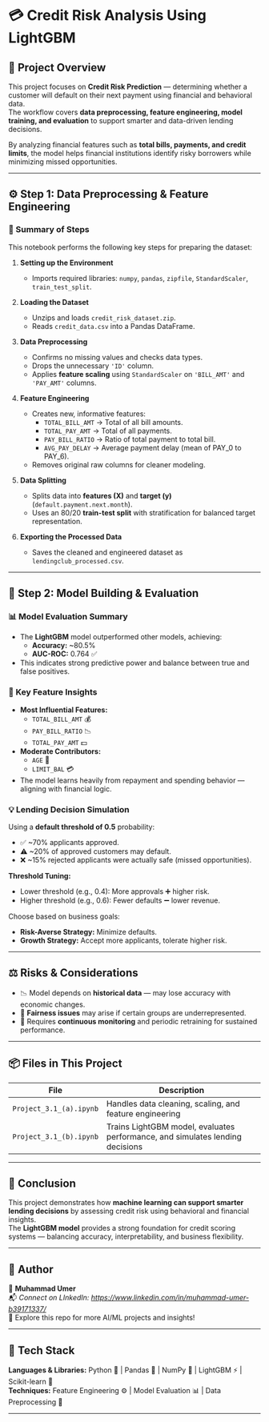 # 💳 Credit Risk Analysis Using LightGBM  

## 🧠 Project Overview  
This project focuses on **Credit Risk Prediction** — determining whether a customer will default on their next payment using financial and behavioral data.  
The workflow covers **data preprocessing, feature engineering, model training, and evaluation** to support smarter and data-driven lending decisions.  

By analyzing financial features such as **total bills, payments, and credit limits**, the model helps financial institutions identify risky borrowers while minimizing missed opportunities.  

---

## ⚙️ Step 1: Data Preprocessing & Feature Engineering  

### 🧩 Summary of Steps  
This notebook performs the following key steps for preparing the dataset:  

1. **Setting up the Environment**  
   - Imports required libraries: `numpy`, `pandas`, `zipfile`, `StandardScaler`, `train_test_split`.  

2. **Loading the Dataset**  
   - Unzips and loads `credit_risk_dataset.zip`.  
   - Reads `credit_data.csv` into a Pandas DataFrame.  

3. **Data Preprocessing**  
   - Confirms no missing values and checks data types.  
   - Drops the unnecessary `'ID'` column.  
   - Applies **feature scaling** using `StandardScaler` on `'BILL_AMT'` and `'PAY_AMT'` columns.  

4. **Feature Engineering**  
   - Creates new, informative features:  
     - `TOTAL_BILL_AMT` → Total of all bill amounts.  
     - `TOTAL_PAY_AMT` → Total of all payments.  
     - `PAY_BILL_RATIO` → Ratio of total payment to total bill.  
     - `AVG_PAY_DELAY` → Average payment delay (mean of PAY_0 to PAY_6).  
   - Removes original raw columns for cleaner modeling.  

5. **Data Splitting**  
   - Splits data into **features (X)** and **target (y)** (`default.payment.next.month`).  
   - Uses an 80/20 **train-test split** with stratification for balanced target representation.  

6. **Exporting the Processed Data**  
   - Saves the cleaned and engineered dataset as `lendingclub_processed.csv`.  

---

## 🤖 Step 2: Model Building & Evaluation  

### 📊 Model Evaluation Summary  
- The **LightGBM** model outperformed other models, achieving:  
  - **Accuracy:** ~80.5%  
  - **AUC-ROC:** 0.764 ✅  
- This indicates strong predictive power and balance between true and false positives.  

### 🔑 Key Feature Insights  
- **Most Influential Features:**  
  - `TOTAL_BILL_AMT` 💰  
  - `PAY_BILL_RATIO` 📉  
  - `TOTAL_PAY_AMT` 💵  
- **Moderate Contributors:**  
  - `AGE` 👤  
  - `LIMIT_BAL` 💳  
- The model learns heavily from repayment and spending behavior — aligning with financial logic.  

### 💡 Lending Decision Simulation  
Using a **default threshold of 0.5** probability:  
- ✅ ~70% applicants approved.  
- ⚠️ ~20% of approved customers may default.  
- ❌ ~15% rejected applicants were actually safe (missed opportunities).  

**Threshold Tuning:**  
- Lower threshold (e.g., 0.4): More approvals ➕ higher risk.  
- Higher threshold (e.g., 0.6): Fewer defaults ➖ lower revenue.  

Choose based on business goals:  
- **Risk-Averse Strategy:** Minimize defaults.  
- **Growth Strategy:** Accept more applicants, tolerate higher risk.  

---

## ⚖️ Risks & Considerations  
- 📉 Model depends on **historical data** — may lose accuracy with economic changes.  
- 🧩 **Fairness issues** may arise if certain groups are underrepresented.  
- 🔁 Requires **continuous monitoring** and periodic retraining for sustained performance.  

---

## 📦 Files in This Project  

| File | Description |
|------|--------------|
| `Project_3.1_(a).ipynb` | Handles data cleaning, scaling, and feature engineering |
| `Project_3.1_(b).ipynb` | Trains LightGBM model, evaluates performance, and simulates lending decisions |

---

## 🏁 Conclusion  
This project demonstrates how **machine learning can support smarter lending decisions** by assessing credit risk using behavioral and financial insights.  
The **LightGBM model** provides a strong foundation for credit scoring systems — balancing accuracy, interpretability, and business flexibility.  

---

## 🌟 Author  
👤 **Muhammad Umer**  
📬 _Connect on LInkedIn: https://www.linkedin.com/in/muhammad-umer-b39171337/_  
📂 Explore this repo for more AI/ML projects and insights!  

---

## 🧩 Tech Stack  
**Languages & Libraries:** Python 🐍 | Pandas 🐼 | NumPy 🔢 | LightGBM ⚡ | Scikit-learn 🧮  
**Techniques:** Feature Engineering ⚙️ | Model Evaluation 📊 | Data Preprocessing 🧼  

---

